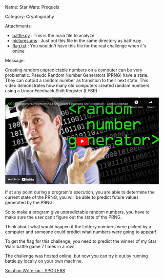 Name: Star Wars: Prequels

Category:  Cryptography

Attachments:
* [battle.py](battle.py) : This is the main file to analyze
* [pictures.ans](pictures.ans) : Just put this file in the same directory as battle.py
* [flag.txt](flag.txt) : You wouldn't have this file for the real challenge when it's online

Message:

Creating random unpredictable numbers on a computer can be very problematic.
Pseudo Random Number Generators (PRNG) have a state.  They can output a
random number as transition to their next state.  This video demonstrates
how many old computers created random numbers using a Linear Feedback Shift
Register (LFSR).

[![Thumbnail of Youtube LFSR Video](graphics/lfsr_yt_thumb.png)](https://www.youtube.com/watch?v=Ks1pw1X22y4)

If at any point during a program's execution, you are able to determine the
current state of the PRNG, you will be able to predict future values
generated by the PRNG.

So to make a program give unpredictable random numbers, you have to make
sure the user can't figure out the state of the PRNG.

Think about what would happen if the Lottery numbers were picked by a
computer and someone could predict what numbers were going to appear!

To get the flag for this challenge, you need to predict the winner of my Star
Wars battle game 7 times in a row!

The challenge was hosted online, but now you can try it out by running battle.py locally on your own machine. 

[ Solution Write-up - SPOILERS ](prequel_writeup.md)

